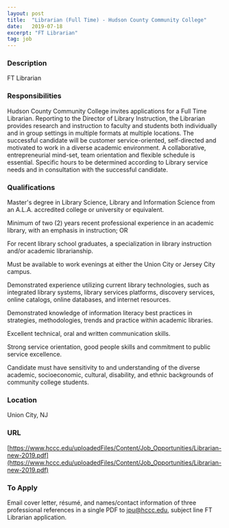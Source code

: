 ```yaml
---
layout: post
title:  "Librarian (Full Time) - Hudson County Community College"
date:   2019-07-18
excerpt: "FT Librarian"
tag: job
---
```


### Description   

FT Librarian


### Responsibilities   

Hudson County Community College invites applications for a Full Time Librarian. Reporting to the Director of Library Instruction, the Librarian provides research and instruction to faculty and students both individually and in group settings in multiple formats at multiple locations. The successful candidate will be customer service-oriented, self-directed and motivated to work in a diverse academic environment. A collaborative, entrepreneurial mind-set, team orientation and flexible schedule is essential. Specific hours to be determined according to Library service needs and in consultation with the successful candidate.  


### Qualifications   

Master's degree in Library Science, Library and Information Science from an A.L.A. accredited college or university or equivalent. 

Minimum of two (2) years recent professional experience in an academic library, with an emphasis in instruction; OR 

For recent library school graduates, a specialization in library instruction and/or academic librarianship. 

Must be available to work evenings at either the Union City or Jersey City campus. 

Demonstrated experience utilizing current library technologies, such as integrated library systems, library services platforms, discovery services, online catalogs, online databases, and internet resources. 

Demonstrated knowledge of information literacy best practices in strategies, methodologies, trends and practice within academic libraries. 

Excellent technical, oral and written communication skills.  

Strong service orientation, good people skills and commitment to public service excellence. 

Candidate must have sensitivity to and understanding of the diverse academic, socioeconomic, cultural, disability, and ethnic backgrounds of community college students. 




### Location   

Union City, NJ


### URL   

[https://www.hccc.edu/uploadedFiles/Content/Job_Opportunities/Librarian-new-2019.pdf](https://www.hccc.edu/uploadedFiles/Content/Job_Opportunities/Librarian-new-2019.pdf)

### To Apply   

Email cover letter, résumé, and names/contact information of three professional references in a single PDF to jpu@hccc.edu, subject line FT Librarian application. 





